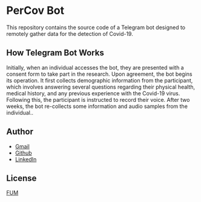 
# PerCov Bot

This repository contains the source code of a Telegram bot designed to remotely gather data for the detection of Covid-19.

## How Telegram Bot Works

Initially, when an individual accesses the bot, they are presented with a consent form to take part in the research. Upon agreement, the bot begins its operation. It first collects demographic information from the participant, which involves answering several questions regarding their physical health, medical history, and any previous experience with the Covid-19 virus. Following this, the participant is instructed to record their voice. After two weeks, the bot re-collects some information and audio samples from the individual..





## Author

- [Gmail](nikdel_fateme@yahoo.com)
- [Github](https://github.com/FatemeNikdel)
- [LinkedIn](https://github.com/FatemeNikdel)



## License

[FUM](https://www.um.ac.ir/#)
